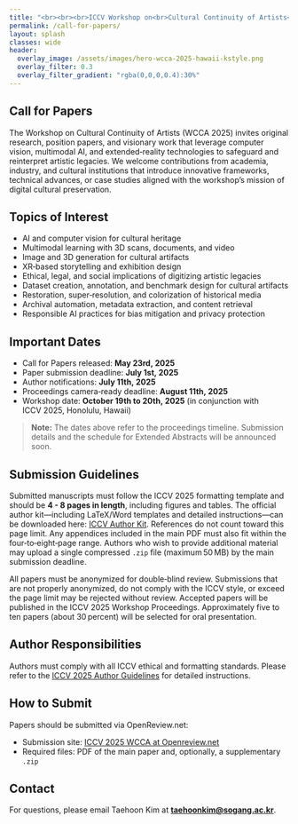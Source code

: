 ```yaml
---
title: "<br><br><br>ICCV Workshop on<br>Cultural Continuity of Artists<br><br><br>"
permalink: /call-for-papers/
layout: splash
classes: wide
header:
  overlay_image: /assets/images/hero-wcca-2025-hawaii-kstyle.png
  overlay_filter: 0.3
  overlay_filter_gradient: "rgba(0,0,0,0.4):30%"
---
```


## Call for Papers

The Workshop on Cultural Continuity of Artists (WCCA 2025) invites original research, position papers, and visionary work that leverage computer vision, multimodal AI, and extended‑reality technologies to safeguard and reinterpret artistic legacies. We welcome contributions from academia, industry, and cultural institutions that introduce innovative frameworks, technical advances, or case studies aligned with the workshop’s mission of digital cultural preservation.

## Topics of Interest
- AI and computer vision for cultural heritage  
- Multimodal learning with 3D scans, documents, and video  
- Image and 3D generation for cultural artifacts  
- XR‑based storytelling and exhibition design  
- Ethical, legal, and social implications of digitizing artistic legacies  
- Dataset creation, annotation, and benchmark design for cultural artifacts  
- Restoration, super‑resolution, and colorization of historical media  
- Archival automation, metadata extraction, and content retrieval  
- Responsible AI practices for bias mitigation and privacy protection  

## Important Dates 
- Call for Papers released: **May 23rd, 2025** 
- Paper submission deadline: **July 1st, 2025**  
- Author notifications: **July 11th, 2025**  
- Proceedings camera‑ready deadline: **August 11th, 2025**  
- Workshop date: **October 19th to 20th, 2025** (in conjunction with ICCV 2025, Honolulu, Hawaii)  

> **Note:** The dates above refer to the proceedings timeline. Submission details and the schedule for Extended Abstracts will be announced soon.

## Submission Guidelines
Submitted manuscripts must follow the ICCV 2025 formatting template and should be **4 - 8 pages in length**, including figures and tables.
The official author kit—including LaTeX/Word templates and detailed instructions—can be downloaded here: [ICCV Author Kit](https://media.eventhosts.cc/Conferences/ICCV2025/ICCV2025-Author-Kit-Feb.zip).
References do not count toward this page limit. Any appendices included in the main PDF must also fit within the four‑to‑eight‑page range. Authors who wish to provide additional material may upload a single compressed `.zip` file (maximum 50 MB) by the main submission deadline.

All papers must be anonymized for double‑blind review. Submissions that are not properly anonymized, do not comply with the ICCV style, or exceed the page limit may be rejected without review. Accepted papers will be published in the ICCV 2025 Workshop Proceedings. Approximately five to ten papers (about 30 percent) will be selected for oral presentation.

## Author Responsibilities
Authors must comply with all ICCV ethical and formatting standards. Please refer to the [ICCV 2025 Author Guidelines](https://iccv.thecvf.com/Conferences/2025/AuthorGuidelines) for detailed instructions.

## How to Submit
Papers should be submitted via OpenReview.net:

- Submission site: [ICCV 2025 WCCA at Openreview.net](https://openreview.net/group?id=thecvf.com/ICCV/2025/Workshop/WCCA)
- Required files: PDF of the main paper and, optionally, a supplementary `.zip`  



## Contact
For questions, please email Taehoon Kim at **taehoonkim@sogang.ac.kr**.
